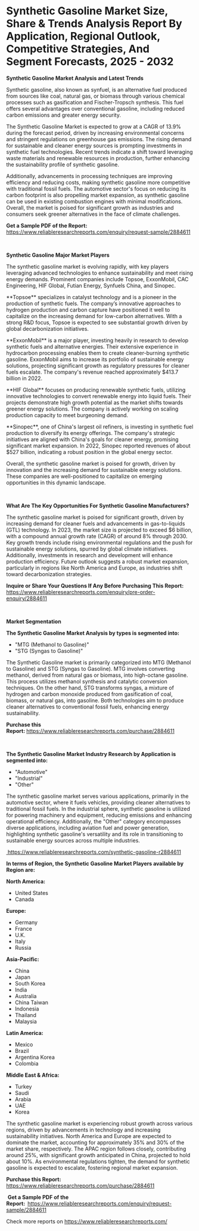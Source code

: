 <p><h1>Synthetic Gasoline Market Size, Share & Trends Analysis Report By Application, Regional Outlook, Competitive Strategies, And Segment Forecasts, 2025 - 2032</h1></p><p><strong>Synthetic Gasoline Market Analysis and Latest Trends</strong></p>
<p><p>Synthetic gasoline, also known as synfuel, is an alternative fuel produced from sources like coal, natural gas, or biomass through various chemical processes such as gasification and Fischer-Tropsch synthesis. This fuel offers several advantages over conventional gasoline, including reduced carbon emissions and greater energy security. </p><p>The Synthetic Gasoline Market is expected to grow at a CAGR of 13.9% during the forecast period, driven by increasing environmental concerns and stringent regulations on greenhouse gas emissions. The rising demand for sustainable and cleaner energy sources is prompting investments in synthetic fuel technologies. Recent trends indicate a shift toward leveraging waste materials and renewable resources in production, further enhancing the sustainability profile of synthetic gasoline.</p><p>Additionally, advancements in processing techniques are improving efficiency and reducing costs, making synthetic gasoline more competitive with traditional fossil fuels. The automotive sector's focus on reducing its carbon footprint is also propelling market expansion, as synthetic gasoline can be used in existing combustion engines with minimal modifications. Overall, the market is poised for significant growth as industries and consumers seek greener alternatives in the face of climate challenges.</p></p>
<p><strong>Get a Sample PDF of the Report:&nbsp;</strong> <a href="https://www.reliableresearchreports.com/enquiry/request-sample/2884611?utm_campaign=3207&utm_medium=2&utm_source=Github&utm_content=ia&utm_term=13032025&utm_id=synthetic-gasoline">https://www.reliableresearchreports.com/enquiry/request-sample/2884611</a></p>
<p>&nbsp;</p>
<p><strong>Synthetic Gasoline Major Market Players</strong></p>
<p><p>The synthetic gasoline market is evolving rapidly, with key players leveraging advanced technologies to enhance sustainability and meet rising energy demands. Prominent companies include Topsoe, ExxonMobil, CAC Engineering, HIF Global, Futian Energy, Synfuels China, and Sinopec.</p><p>**Topsoe** specializes in catalyst technology and is a pioneer in the production of synthetic fuels. The company’s innovative approaches to hydrogen production and carbon capture have positioned it well to capitalize on the increasing demand for low-carbon alternatives. With a strong R&D focus, Topsoe is expected to see substantial growth driven by global decarbonization initiatives.</p><p>**ExxonMobil** is a major player, investing heavily in research to develop synthetic fuels and alternative energies. Their extensive experience in hydrocarbon processing enables them to create cleaner-burning synthetic gasoline. ExxonMobil aims to increase its portfolio of sustainable energy solutions, projecting significant growth as regulatory pressures for cleaner fuels escalate. The company's revenue reached approximately $413.7 billion in 2022.</p><p>**HIF Global** focuses on producing renewable synthetic fuels, utilizing innovative technologies to convert renewable energy into liquid fuels. Their projects demonstrate high growth potential as the market shifts towards greener energy solutions. The company is actively working on scaling production capacity to meet burgeoning demand.</p><p>**Sinopec**, one of China's largest oil refiners, is investing in synthetic fuel production to diversify its energy offerings. The company's strategic initiatives are aligned with China's goals for cleaner energy, promising significant market expansion. In 2022, Sinopec reported revenues of about $527 billion, indicating a robust position in the global energy sector.</p><p>Overall, the synthetic gasoline market is poised for growth, driven by innovation and the increasing demand for sustainable energy solutions. These companies are well-positioned to capitalize on emerging opportunities in this dynamic landscape.</p></p>
<p>&nbsp;</p>
<p><strong>What Are The Key Opportunities For Synthetic Gasoline Manufacturers?</strong></p>
<p><p>The synthetic gasoline market is poised for significant growth, driven by increasing demand for cleaner fuels and advancements in gas-to-liquids (GTL) technology. In 2023, the market size is projected to exceed $6 billion, with a compound annual growth rate (CAGR) of around 8% through 2030. Key growth trends include rising environmental regulations and the push for sustainable energy solutions, spurred by global climate initiatives. Additionally, investments in research and development will enhance production efficiency. Future outlook suggests a robust market expansion, particularly in regions like North America and Europe, as industries shift toward decarbonization strategies.</p></p>
<p><strong>Inquire or Share Your Questions If Any Before Purchasing This Report:</strong> <a href="https://www.reliableresearchreports.com/enquiry/pre-order-enquiry/2884611?utm_campaign=3207&utm_medium=2&utm_source=Github&utm_content=ia&utm_term=13032025&utm_id=synthetic-gasoline">https://www.reliableresearchreports.com/enquiry/pre-order-enquiry/2884611</a></p>
<p>&nbsp;</p>
<p><strong>Market Segmentation</strong></p>
<p><strong>The Synthetic Gasoline Market Analysis by types is segmented into:</strong></p>
<p><ul><li>"MTG (Methanol to Gasoline)"</li><li>"STG (Syngas to Gasoline)"</li></ul></p>
<p><p>The Synthetic Gasoline market is primarily categorized into MTG (Methanol to Gasoline) and STG (Syngas to Gasoline). MTG involves converting methanol, derived from natural gas or biomass, into high-octane gasoline. This process utilizes methanol synthesis and catalytic conversion techniques. On the other hand, STG transforms syngas, a mixture of hydrogen and carbon monoxide produced from gasification of coal, biomass, or natural gas, into gasoline. Both technologies aim to produce cleaner alternatives to conventional fossil fuels, enhancing energy sustainability.</p></p>
<p><strong>Purchase this Report:&nbsp;</strong><a href="https://www.reliableresearchreports.com/purchase/2884611?utm_campaign=3207&utm_medium=2&utm_source=Github&utm_content=ia&utm_term=13032025&utm_id=synthetic-gasoline">https://www.reliableresearchreports.com/purchase/2884611</a></p>
<p>&nbsp;</p>
<p><strong>The Synthetic Gasoline Market Industry Research by Application is segmented into:</strong></p>
<p><ul><li>"Automotive"</li><li>"Industrial"</li><li>"Other"</li></ul></p>
<p><p>The synthetic gasoline market serves various applications, primarily in the automotive sector, where it fuels vehicles, providing cleaner alternatives to traditional fossil fuels. In the industrial sphere, synthetic gasoline is utilized for powering machinery and equipment, reducing emissions and enhancing operational efficiency. Additionally, the "Other" category encompasses diverse applications, including aviation fuel and power generation, highlighting synthetic gasoline's versatility and its role in transitioning to sustainable energy sources across multiple industries.</p></p>
<p><a href="https://www.reliableresearchreports.com/synthetic-gasoline-r2884611?utm_campaign=3207&utm_medium=2&utm_source=Github&utm_content=ia&utm_term=13032025&utm_id=synthetic-gasoline">&nbsp;https://www.reliableresearchreports.com/synthetic-gasoline-r2884611</a></p>
<p><strong>In terms of Region, the Synthetic Gasoline Market Players available by Region are:</strong></p>
<p>
    <p> <strong> North America: </strong>
        <ul>
            <li>United States</li>
            <li>Canada</li>
        </ul>
        </p> 
    <p> <strong> Europe: </strong>
        <ul>
            <li>Germany</li>
            <li>France</li>
            <li>U.K.</li>
            <li>Italy</li>
            <li>Russia</li>
        </ul>
        </p> 
    <p> <strong> Asia-Pacific: </strong>
        <ul>
            <li>China</li>
            <li>Japan</li>
            <li>South Korea</li>
            <li>India</li>
            <li>Australia</li>
            <li>China Taiwan</li>
            <li>Indonesia</li>
            <li>Thailand</li>
            <li>Malaysia</li>
        </ul>
        </p> 
    <p> <strong> Latin America: </strong>
        <ul>
            <li>Mexico</li>
            <li>Brazil</li>
            <li>Argentina Korea</li>
            <li>Colombia</li>
        </ul>
        </p> 
    <p> <strong> Middle East & Africa: </strong>
        <ul>
            <li>Turkey</li>
            <li>Saudi</li>
            <li>Arabia</li>
            <li>UAE</li>
            <li>Korea</li>
        </ul>
    </p>
    </p>
<p><p>The synthetic gasoline market is experiencing robust growth across various regions, driven by advancements in technology and increasing sustainability initiatives. North America and Europe are expected to dominate the market, accounting for approximately 35% and 30% of the market share, respectively. The APAC region follows closely, contributing around 25%, with significant growth anticipated in China, projected to hold about 10%. As environmental regulations tighten, the demand for synthetic gasoline is expected to escalate, fostering regional market expansion.</p></p>
<p><strong>Purchase this Report: </strong><a href="https://www.reliableresearchreports.com/purchase/2884611?utm_campaign=3207&utm_medium=2&utm_source=Github&utm_content=ia&utm_term=13032025&utm_id=synthetic-gasoline">https://www.reliableresearchreports.com/purchase/2884611</a></p>
<p>&nbsp;<strong>Get a Sample PDF of the Report:&nbsp;&nbsp;</strong><a href="https://www.reliableresearchreports.com/enquiry/request-sample/2884611?utm_campaign=3207&utm_medium=2&utm_source=Github&utm_content=ia&utm_term=13032025&utm_id=synthetic-gasoline">https://www.reliableresearchreports.com/enquiry/request-sample/2884611</a></p>
<p><strong></strong></p>
<p>Check more reports on <a href="https://www.reliableresearchreports.com/?utm_campaign=3207&utm_medium=2&utm_source=Github&utm_content=ia&utm_term=13032025&utm_id=synthetic-gasoline">https://www.reliableresearchreports.com/</a></p>